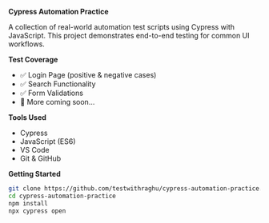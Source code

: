 **Cypress Automation Practice**

A collection of real-world automation test scripts using Cypress with JavaScript. This project demonstrates end-to-end testing for common UI workflows.

**Test Coverage**

- ✅ Login Page (positive & negative cases)
- ✅ Search Functionality
- ✅ Form Validations
- 🔄 More coming soon...

 **Tools Used**
- Cypress
- JavaScript (ES6)
- VS Code
- Git & GitHub

**Getting Started**

```bash
git clone https://github.com/testwithraghu/cypress-automation-practice.git
cd cypress-automation-practice
npm install
npx cypress open
